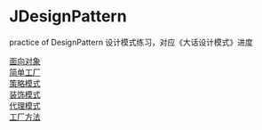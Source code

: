 # JDesignPattern
practice of DesignPattern
设计模式练习，对应《大话设计模式》进度

[面向对象](https://github.com/CUjamin/JDesignPattern/blob/master/src/main/java/cuj/jdesignpattern/oo/oo.md)  
[简单工厂](https://github.com/CUjamin/JDesignPattern/blob/master/src/main/java/cuj/jdesignpattern/simplefactory/simplefactory.md)  
[策略模式](https://github.com/CUjamin/JDesignPattern/blob/master/src/main/java/cuj/jdesignpattern/strategy/strategy.md)   
[装饰模式](https://github.com/CUjamin/JDesignPattern/blob/master/src/main/java/cuj/jdesignpattern/decorator/decorator.md)  
[代理模式](https://github.com/CUjamin/JDesignPattern/blob/master/src/main/java/cuj/jdesignpattern/proxy/proxy.md)  
[工厂方法](https://github.com/CUjamin/JDesignPattern/blob/master/src/main/java/cuj/jdesignpattern/factory/factory.md) 


